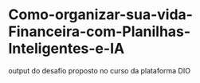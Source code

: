 # Como-organizar-sua-vida-Financeira-com-Planilhas-Inteligentes-e-IA
output do desafio proposto no curso da plataforma DIO

